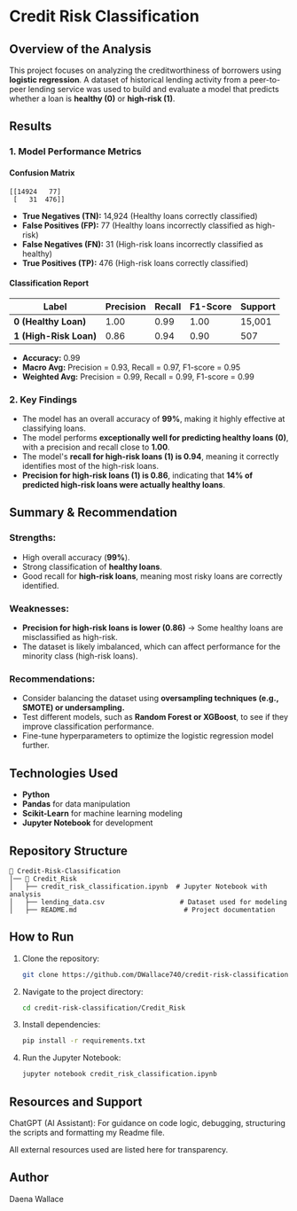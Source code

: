 # Credit Risk Classification

## Overview of the Analysis
This project focuses on analyzing the creditworthiness of borrowers using **logistic regression**. A dataset of historical lending activity from a peer-to-peer lending service was used to build and evaluate a model that predicts whether a loan is **healthy (0)** or **high-risk (1)**.

## Results
### **1. Model Performance Metrics**
#### **Confusion Matrix**
```
[[14924   77]  
 [   31  476]]
```
- **True Negatives (TN):** 14,924 (Healthy loans correctly classified)
- **False Positives (FP):** 77 (Healthy loans incorrectly classified as high-risk)
- **False Negatives (FN):** 31 (High-risk loans incorrectly classified as healthy)
- **True Positives (TP):** 476 (High-risk loans correctly classified)

#### **Classification Report**
| Label | Precision | Recall | F1-Score | Support |
|--------|------------|--------|---------|---------|
| **0 (Healthy Loan)** | 1.00 | 0.99 | 1.00 | 15,001 |
| **1 (High-Risk Loan)** | 0.86 | 0.94 | 0.90 | 507 |

- **Accuracy:** 0.99
- **Macro Avg:** Precision = 0.93, Recall = 0.97, F1-score = 0.95
- **Weighted Avg:** Precision = 0.99, Recall = 0.99, F1-score = 0.99

### **2. Key Findings**
- The model has an overall accuracy of **99%**, making it highly effective at classifying loans.
- The model performs **exceptionally well for predicting healthy loans (0)**, with a precision and recall close to **1.00**.
- The model's **recall for high-risk loans (1) is 0.94**, meaning it correctly identifies most of the high-risk loans.
- **Precision for high-risk loans (1) is 0.86**, indicating that **14% of predicted high-risk loans were actually healthy loans**.

## Summary & Recommendation
### **Strengths:**
- High overall accuracy (**99%**).
- Strong classification of **healthy loans**.
- Good recall for **high-risk loans**, meaning most risky loans are correctly identified.

### **Weaknesses:**
- **Precision for high-risk loans is lower (0.86)** → Some healthy loans are misclassified as high-risk.
- The dataset is likely imbalanced, which can affect performance for the minority class (high-risk loans).

### **Recommendations:**
- Consider balancing the dataset using **oversampling techniques (e.g., SMOTE) or undersampling.**
- Test different models, such as **Random Forest or XGBoost**, to see if they improve classification performance.
- Fine-tune hyperparameters to optimize the logistic regression model further.

## Technologies Used
- **Python**
- **Pandas** for data manipulation
- **Scikit-Learn** for machine learning modeling
- **Jupyter Notebook** for development

## Repository Structure
```
📂 Credit-Risk-Classification
│── 📂 Credit_Risk
│   ├── credit_risk_classification.ipynb  # Jupyter Notebook with analysis
│   ├── lending_data.csv                   # Dataset used for modeling
│   ├── README.md                           # Project documentation
```

## How to Run
1. Clone the repository:
   ```bash
   git clone https://github.com/DWallace740/credit-risk-classification.git
   ```
2. Navigate to the project directory:
   ```bash
   cd credit-risk-classification/Credit_Risk
   ```
3. Install dependencies:
   ```bash
   pip install -r requirements.txt
   ```
4. Run the Jupyter Notebook:
   ```bash
   jupyter notebook credit_risk_classification.ipynb
   ```

## Resources and Support

ChatGPT (AI Assistant): For guidance on code logic, debugging, structuring the scripts and formatting my Readme file.

All external resources used are listed here for transparency.

## Author
Daena Wallace 

